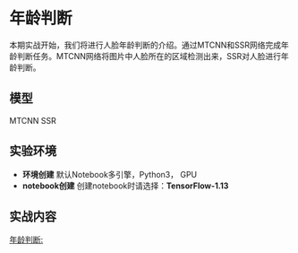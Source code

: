  # 年龄判断
 
本期实战开始，我们将进行人脸年龄判断的介绍。通过MTCNN和SSR网络完成年龄判断任务。MTCNN网络将图片中人脸所在的区域检测出来，SSR对人脸进行年龄判断。
  
 ## 模型
 
 MTCNN SSR
 
 ## 实验环境

 - **环境创建**
 默认Notebook多引擎，Python3， GPU
 - **notebook创建**
  创建notebook时请选择：**TensorFlow-1.13**
 
 ## 实战内容
[年龄判断:](./face_age_prediction.ipynb)
